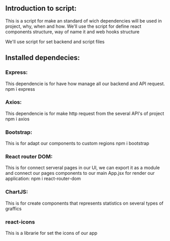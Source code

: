 ## Introduction to script:

This is a script for make an standard of wich dependencies will be used in project, why, when and how. We'll use the script for define react components structure, way of name it and web hooks structure

We'll use script for set backend and script files

## Installed dependecies:

### Express:
This dependencie is for have how manage all our backend and API request.
    npm i express

### Axios:
This dependencie is for make http request from the several API's of project
    npm i axios

### Bootstrap:
This is for adapt our components to custom regions
    npm i bootstrap

### React router DOM:
This is for connect serveral pages in our UI, we can export it as a module and connect our pages components to our main App.jsx for render our application:
    npm i react-router-dom

### ChartJS:
This is for create components that represents statistics on several types of graffics

### react-icons
This is a librarie for set the icons of our app